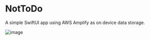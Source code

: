 # NotToDo
A simple SwiftUI app using AWS Amplify as on device data storage.

![image](https://user-images.githubusercontent.com/24807183/108117698-89dbec80-709d-11eb-8dbe-68f8cfc3f441.png)

